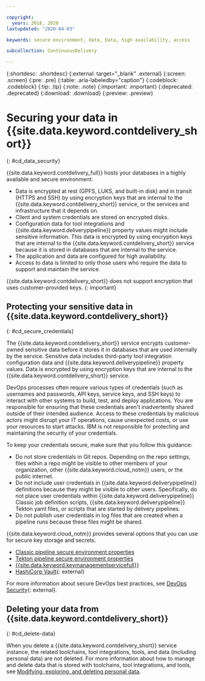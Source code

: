 ```yaml
---

copyright:
  years: 2018, 2020
lastupdated: "2020-04-03"

keywords: secure environment, data, Data, high availability, access

subcollection: ContinuousDelivery

---
```


{:shortdesc: .shortdesc}
{:external: target="_blank" .external}
{:screen: .screen}
{:pre: .pre}
{:table: .aria-labeledby="caption"}
{:codeblock: .codeblock}
{:tip: .tip}
{:note: .note}
{:important: .important}
{:deprecated: .deprecated}
{:download: .download}
{:preview: .preview}

# Securing your data in {{site.data.keyword.contdelivery_short}}
{: #cd_data_security}  

{{site.data.keyword.contdelivery_full}} hosts your databases in a highly available and secure environment:
   * Data is encrypted at rest (GPFS, LUKS, and built-in disk) and in transit (HTTPS and SSH) by using encryption keys that are internal to the {{site.data.keyword.contdelivery_short}} service, or the services and infrastructure that it depends on.
   * Client and system credentials are stored on encrypted disks. 
   * Configuration data for tool integrations and {{site.data.keyword.deliverypipeline}} property values might include sensitive information. This data is encrypted by using encryption keys that are internal to the {{site.data.keyword.contdelivery_short}} service because it is stored in databases that are internal to the service. 
   * The application and data are configured for high availability.
   * Access to data is limited to only those users who require the data to support and maintain the service.
   
{{site.data.keyword.contdelivery_short}} does not support encryption that uses customer-provided keys.
{: important}

## Protecting your sensitive data in {{site.data.keyword.contdelivery_short}}
{: #cd_secure_credentials}

The {{site.data.keyword.contdelivery_short}} service encrypts customer-owned sensitive data before it stores it in databases that are used internally by the service. Sensitive data includes third-party tool integration configuration data and {{site.data.keyword.deliverypipeline}} property values. Data is encrypted by using encryption keys that are internal to the {{site.data.keyword.contdelivery_short}} service.

DevOps processes often require various types of credentials (such as usernames and passwords, API keys, service keys, and SSH keys) to interact with other systems to build, test, and deploy applications. You are responsible for ensuring that these credentials aren't inadvertently shared outside of their intended audience. Access to these credentials by malicious actors might disrupt your IT operations, cause unexpected costs, or use your resources to start attacks. IBM is not responsible for protecting and maintaining the security of your credentials.

To keep your credentials secure, make sure that you follow this guidance:
   * Do not store credentials in Git repos. Depending on the repo settings, files within a repo might be visible to other members of your organization, other {{site.data.keyword.cloud_notm}} users, or the public internet.
   * Do not include user credentials in {{site.data.keyword.deliverypipeline}} definitions because they might be visible to other users. Specifically, do not place user credentials within {{site.data.keyword.deliverypipeline}} Classic job definition scripts, {{site.data.keyword.deliverypipeline}} Tekton yaml files, or scripts that are started by delivery pipelines.
   * Do not publish user credentials in log files that are created when a pipeline runs because these files might be shared.
   
{{site.data.keyword.cloud_notm}} provides several options that you can use for secure key storage and secrets.
   * [Classic pipeline secure environment properties](/docs/ContinuousDelivery?topic=ContinuousDelivery-deliverypipeline_about)
   * [Tekton pipeline secure environment properties](/docs/ContinuousDelivery?topic=ContinuousDelivery-tekton-pipelines)
   * [{{site.data.keyword.keymanagementservicefull}}](/docs/key-protect?topic=key-protect-getting-started-tutorial)
   * [HashiCorp Vault](https://www.vaultproject.io/){: external}
   
For more information about secure DevOps best practices, see [DevOps Security](https://www.ibm.com/cloud/learn/devops-a-complete-guide?mhsrc=ibmsearch_a&mhq=Secure%20DevOps#toc-security-j2-0639C){: external}.

## Deleting your data from {{site.data.keyword.contdelivery_short}}
{: #cd_delete-data}

When you delete a {{site.data.keyword.contdelivery_short}} service instance, the related toolchains, tool integrations, tools, and data (including personal data) are not deleted. For more information about how to manage and delete data that is stored with toolchains, tool integrations, and tools, see [Modifying, exploring, and deleting personal data](/docs/ContinuousDelivery?topic=ContinuousDelivery-cd_personal_data#managing_personal_data).
